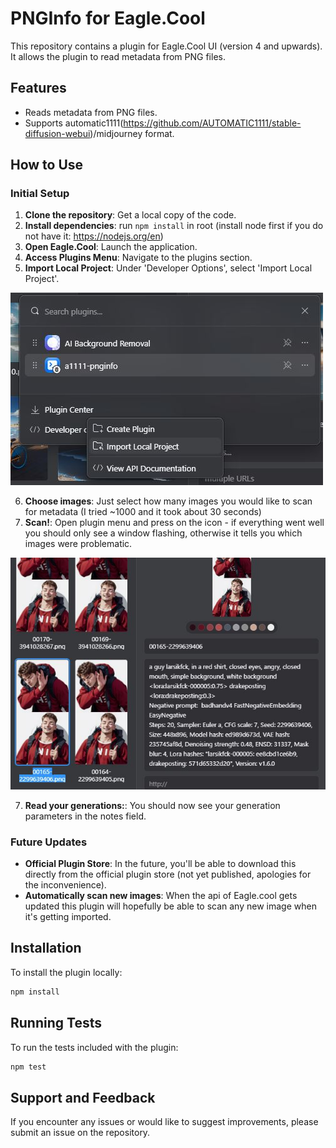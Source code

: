 # PNGInfo for Eagle.Cool

This repository contains a plugin for Eagle.Cool UI (version 4 and upwards). It allows the plugin to read metadata from PNG files.

## Features

- Reads metadata from PNG files.
- Supports automatic1111(https://github.com/AUTOMATIC1111/stable-diffusion-webui)/midjourney format.

## How to Use

### Initial Setup

1. **Clone the repository**: Get a local copy of the code.
2. **Install dependencies**: run `npm install` in root (install node first if you do not have it: https://nodejs.org/en)
3. **Open Eagle.Cool**: Launch the application.
4. **Access Plugins Menu**: Navigate to the plugins section.
5. **Import Local Project**: Under 'Developer Options', select 'Import Local Project'.

![Importing Local Project](./docs/01.JPG)

6. **Choose images**: Just select how many images you would like to scan for metadata (I tried ~1000 and it took about 30 seconds)
7. **Scan!**: Open plugin menu and press on the icon - if everything went well you should only see a window flashing, otherwise it tells you which images were problematic.

![Importing Local Project](./docs/02.JPG)

7. **Read your generations:**: You should now see your generation parameters in the notes field.

### Future Updates

- **Official Plugin Store**: In the future, you'll be able to download this directly from the official plugin store (not yet published, apologies for the inconvenience).
- **Automatically scan new images**: When the api of Eagle.cool gets updated this plugin will hopefully be able to scan any new image when it's getting imported.

## Installation

To install the plugin locally:

```bash
npm install
```

## Running Tests

To run the tests included with the plugin:

```bash
npm test
```

## Support and Feedback

If you encounter any issues or would like to suggest improvements, please submit an issue on the repository.
